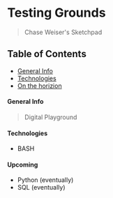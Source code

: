 # Testing Grounds
> Chase Weiser's Sketchpad

## Table of Contents
* [General Info](#general-info)
* [Technologies](#technologies)
* [On the horizion](#upcoming)

#### General Info
>Digital Playground 

#### Technologies
* BASH

#### Upcoming
* Python (eventually)
* SQL (eventually)


